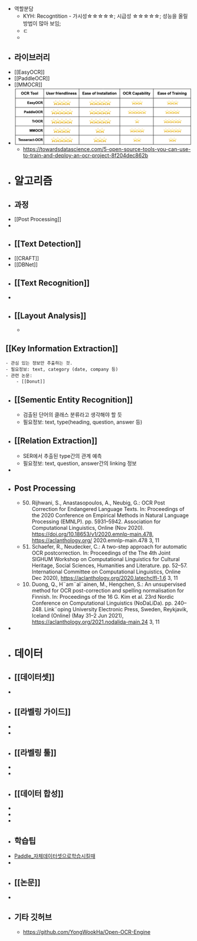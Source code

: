 - 역할분담
	- KYH: Recogntition - 가시성☆☆☆☆☆; 시급성 ☆☆☆☆☆; 성능을 올릴 방법이 많아 보임;
	- ㄷ
	-
- ## 라이브러리
- [[EasyOCR]]
- [[PaddleOCR]]
- [[MMOCR]]
- ![image.png](../assets/image_1669340230428_0.png)
	- https://towardsdatascience.com/5-open-source-tools-you-can-use-to-train-and-deploy-an-ocr-project-8f204dec862b
- # 알고리즘
- ## 과정
- [[Post Processing]]
-
- ## [[Text Detection]]
- [[CRAFT]]
- [[DBNet]]
- ## [[Text Recognition]]
-
- ## [[Layout Analysis]]
	-
## [[Key Information Extraction]]
	- 관심 있는 정보만 추출하는 것.
	- 필요정보: text, category (date, company 등)
	- 관련 논문:
		- [[Donut]]
- ## [[Sementic Entity Recognition]]
	- 검출된 단어의 클래스 분류라고 생각해야 할 듯
	- 필요정보: text, type(heading, question, answer 등)
- ## [[Relation Extraction]]
	- SER에서 추출된 type간의 관계 예측
	- 필요정보: text, question, answer간의 linking 정보
-
- ## Post Processing
	- 50. Rijhwani, S., Anastasopoulos, A., Neubig, G.: OCR Post Correction for
	  Endangered Language Texts. In: Proceedings of the 2020 Conference
	  on Empirical Methods in Natural Language Processing (EMNLP). pp.
	  5931–5942. Association for Computational Linguistics, Online (Nov 2020).
	  https://doi.org/10.18653/v1/2020.emnlp-main.478, https://aclanthology.org/
	  2020.emnlp-main.478 3, 11
	- 51. Schaefer, R., Neudecker, C.: A two-step approach for automatic OCR postcorrection. In: Proceedings of the The 4th Joint SIGHUM Workshop on Computational Linguistics for Cultural Heritage, Social Sciences, Humanities and Literature. pp. 52–57. International Committee on Computational Linguistics, Online  Dec 2020), https://aclanthology.org/2020.latechclfl-1.6 3, 11
	- 10. Duong, Q., H¨am¨al¨ainen, M., Hengchen, S.: An unsupervised method for OCR post-correction and spelling normalisation for Finnish. In: Proceedings of the 16 G. Kim et al. 23rd Nordic Conference on Computational Linguistics (NoDaLiDa). pp. 240–248. Link¨oping University Electronic Press, Sweden, Reykjavik, Iceland (Online) (May 31–2 Jun 2021), https://aclanthology.org/2021.nodalida-main.24 3, 11
-
- # 데이터
- ## [[데이터셋]]
-
- ## [[라벨링 가이드]]
-
-
- ## [[라벨링 툴]]
-
-
- ## [[데이터 합성]]
-
-
-
- ## 학습팁
- [Paddle_자체데이터셋으로학습시킬때](https://github.com/PaddlePaddle/PaddleOCR/blob/release/2.6/doc/doc_en/training_en.md#33-build-your-own-dataset)
-
- ## [[논문]]
-
- ## 기타 깃허브
	- https://github.com/YongWookHa/Open-OCR-Engine